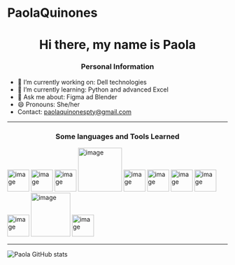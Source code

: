 # PaolaQuinones
<h1 align = center>Hi there, my name is Paola</h1>

<h3 align = center>Personal Information</h3>

- 🔭 I’m currently working on: Dell technologies
- 🌱 I’m currently learning: Python and advanced Excel
- 💬 Ask me about: Figma ad Blender
- 😄 Pronouns: She/her
- Contact: paolaquinonespty@gmail.com
<hr>
<h3 align = center>Some languages and Tools Learned</h3>
<img width="50" height="50" alt="image" src="https://github.com/user-attachments/assets/b504c2b2-d769-4d88-970f-23f2298ea989" />
<img width="50" height="50" alt="image" src="https://github.com/user-attachments/assets/521590d7-885d-4cae-818b-9a0e2ba5a1f6" />
<img width="50" height="50" alt="image" src="https://github.com/user-attachments/assets/e4d77240-68b7-4b2b-8415-c07cfe985685" />
<img width="100" height="100" alt="image" src="https://github.com/user-attachments/assets/bfe9ca4f-53ae-4aff-a0a2-79819fc39df0" />
<img width="50" height="50" alt="image" src="https://github.com/user-attachments/assets/72435124-a460-4aa1-be4c-00ca7b5be9ed" />
<img width="50" height="50" alt="image" src="https://github.com/user-attachments/assets/09591c7d-cc03-4669-aee9-9fd79a0b3558" />
<img width="50" height="50" alt="image" src="https://github.com/user-attachments/assets/3723d8af-26d1-465e-b16e-6e74b099b2b9" />
<img width="50" height="50" alt="image" src="https://github.com/user-attachments/assets/9d332d90-ef5b-44df-80a2-b04e19f3a21f" />
<img width="50" height="50" alt="image" src="https://github.com/user-attachments/assets/c0223502-99d9-430d-881f-5f8cfef53acc" />
<img width="90" height="100" alt="image" src="https://github.com/user-attachments/assets/ff2f1074-22c9-4eaf-bab3-10f5ce62ab6f" />
<img width="50" height="50" alt="image" src="https://github.com/user-attachments/assets/be5eaff5-0cd6-471e-a60f-f68961a74566" />


<hr>

![Paola GitHub stats](https://github-readme-stats.vercel.app/api?username=PaoraK21&show_icons=true&theme=transparent)

